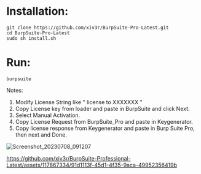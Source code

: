 # Installation:

    git clone https://github.com/xiv3r/BurpSuite-Pro-Latest.git
    cd BurpSuite-Pro-Latest
    sudo sh install.sh

# Run:
    burpsuite
    

Notes: 
1. Modify License String like " license to XXXXXXX "
2. Copy License key from loader and paste in BurpSuite and click Next.
3. Select Manual Activation.
4. Copy License Request from BurpSuite_Pro and paste in Keygenerator.
5. Copy license response from Keygenerator and paste in Burp Suite Pro, then next and Done.





![Screenshot_20230708_091207](https://github.com/xiv3r/BurpSuite-Professional-Latest/assets/117867334/11a8fb20-5e9f-4dd6-a303-8cce6552a07a)






https://github.com/xiv3r/BurpSuite-Professional-Latest/assets/117867334/91d1113f-45d1-4f35-9aca-49952356419b

